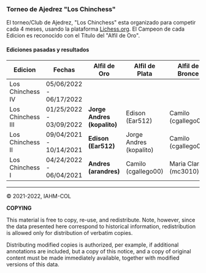 ### Torneo de Ajedrez "Los Chinchess" 

El torneo/Club de Ajedrez, "Los Chinchess" esta organizado para competir cada 4 meses, usando la plataforma [Lichess.org](https://lichess.org/). 
El Campeon de cada Edicion es reconocido con el Titulo del "Alfil de Oro".

#### Ediciones pasadas y resultados

| Edicion | Fechas | Alfil de Oro | Alfil de Plata | Alfil de Bronce |
| --- | --- | --- | --- | --- | 
| Los Chinchess IV | 05/06/2022 - 06/17/2022 |  |  |  |
| Los Chinchess III | 01/25/2022 - 03/09/2022 | **Jorge Andres (kopalito)** | Edison (Ear512) | Camilo (cgallego00) |
| Los Chinchess II | 09/04/2021 - 10/14/2021 | **Edison (Ear512)** | Jorge Andres (kopalito) | Camilo (cgallego00) |
| Los Chinchess I | 04/24/2022 - 06/04/2021 | **Andres (arandres)** | Camilo (cgallego00) | Maria Clara (mc3010) |


***

:copyright: 2021-2022, IAHM-COL

**COPYING**

This material is free to copy, re-use, and redistribute. 
Note, however, since the data presented here correspond to historical 
information, redistribution is allowed only for distribution of verbatim 
copies.

Distributing modified copies is authorized, per example, if additional 
annotations are included, but a copy of this notice, and a copy of 
original content must be made immediately available, together with 
modified versions of this data.
